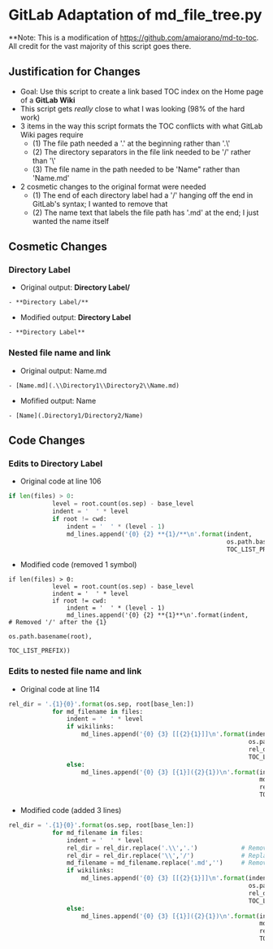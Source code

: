 # GitLab Adaptation of md_file_tree.py

**Note: This is a modification of https://github.com/amaiorano/md-to-toc. All credit for the vast majority of this script goes there.

## Justification for Changes
- Goal: Use this script to create a link based TOC index on the Home page of a **GitLab Wiki**
- This script gets *really* close to what I was looking (98% of the hard work)
- 3 items in the way this script formats the TOC conflicts with what GitLab Wiki pages require
  - (1) The file path needed a '.' at the beginning rather than '.\\'
  - (2) The directory separators in the file link needed to be '/' rather than '\\'
  - (3) The file name in the path needed to be 'Name" rather than 'Name.md'
- 2 cosmetic changes to the original format were needed 
  - (1) The end of each directory label had a '/' hanging off the end in GitLab's syntax; I wanted to remove that
  - (2) The name text that labels the file path has '.md' at the end; I just wanted the name itself
   

## Cosmetic Changes

### Directory Label
- Original output: **Directory Label/**
```
- **Directory Label/**
```
- Modified output: **Directory Label**
```
- **Directory Label**
```

### Nested file name and link
- Original output: Name.md
```
- [Name.md](.\\Directory1\\Directory2\\Name.md)
```
- Mofified output: Name
```
- [Name](.Directory1/Directory2/Name)
```

## Code Changes
### Edits to Directory Label
- Original code at line 106
```python
if len(files) > 0:
            level = root.count(os.sep) - base_level
            indent = '  ' * level
            if root != cwd:
                indent = '  ' * (level - 1)
                md_lines.append('{0} {2} **{1}/**\n'.format(indent,
                                                            os.path.basename(root),
                                                            TOC_LIST_PREFIX))
```
- Modified code (removed 1 symbol)
```
if len(files) > 0:
            level = root.count(os.sep) - base_level
            indent = '  ' * level
            if root != cwd:
                indent = '  ' * (level - 1)
                md_lines.append('{0} {2} **{1}**\n'.format(indent,                  # Removed '/' after the {1}
                                                            os.path.basename(root),
                                                            TOC_LIST_PREFIX))
```
### Edits to nested file name and link
- Original code at line 114
```python
rel_dir = '.{1}{0}'.format(os.sep, root[base_len:])
            for md_filename in files:
                indent = '  ' * level
                if wikilinks:
                    md_lines.append('{0} {3} [[{2}{1}]]\n'.format(indent,
                                                                  os.path.splitext(md_filename)[0],
                                                                  rel_dir,
                                                                  TOC_LIST_PREFIX))
                else:
                    md_lines.append('{0} {3} [{1}]({2}{1})\n'.format(indent,
                                                                     md_filename,
                                                                     rel_dir,
                                                                     TOC_LIST_PREFIX))
```
- Modified code (added 3 lines)
```python
rel_dir = '.{1}{0}'.format(os.sep, root[base_len:])
            for md_filename in files:
                indent = '  ' * level
                rel_dir = rel_dir.replace('.\\','.')            # Remove '.\\' from the front of the file link
                rel_dir = rel_dir.replace('\\','/')             # Replace '\\' from the file link path with '/'
                md_filename = md_filename.replace('.md','')     # Remove the '.md' from the file name and link
                if wikilinks:
                    md_lines.append('{0} {3} [[{2}{1}]]\n'.format(indent,
                                                                  os.path.splitext(md_filename)[0],
                                                                  rel_dir,
                                                                  TOC_LIST_PREFIX))
                else:
                    md_lines.append('{0} {3} [{1}]({2}{1})\n'.format(indent,
                                                                     md_filename,
                                                                     rel_dir,
                                                                     TOC_LIST_PREFIX))
```

